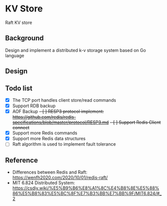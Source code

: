 # KV Store

Raft KV store

## Background

Design and implement a distributed k-v storage system based on Go language

## Design

## Todo list

- [x] The TCP port handles client store/read commands
- [x] Support RDB backup
- [x] AOF Backup
~~- [ ] RESP3 protocol implement: https://github.com/redis/redis-specifications/blob/master/protocol/RESP3.md~~
~~- [ ] Support Redis Client connect~~
- [x] Support more Redis commands
- [x] Support more Redis data structures
- [ ] Raft algorithm is used to implement fault tolerance

## Reference

- Differences between Redis and Raft: https://wenfh2020.com/2020/10/01/redis-raft/
- MIT 6.824 Distributed System: https://csdiy.wiki/%E5%B9%B6%E8%A1%8C%E4%B8%8E%E5%88%86%E5%B8%83%E5%BC%8F%E7%B3%BB%E7%BB%9F/MIT6.824/#_2